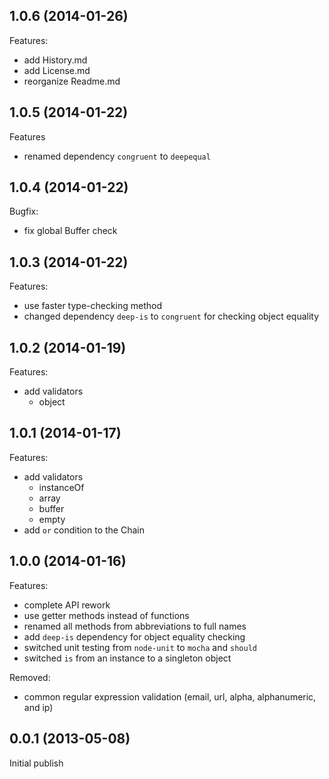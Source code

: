 ## 1.0.6 (2014-01-26)

Features:

  - add History.md
  - add License.md
  - reorganize Readme.md

## 1.0.5 (2014-01-22)

Features

  - renamed dependency `congruent` to `deepequal`

## 1.0.4 (2014-01-22)

Bugfix:

  - fix global Buffer check

## 1.0.3 (2014-01-22)

Features:

  - use faster type-checking method
  - changed dependency `deep-is` to `congruent` for checking object equality

## 1.0.2 (2014-01-19)

Features:

  - add validators
    - object

## 1.0.1 (2014-01-17)

Features:

  - add validators
    - instanceOf
    - array
    - buffer
    - empty
  - add `or` condition to the Chain

## 1.0.0 (2014-01-16)

Features:

  - complete API rework
  - use getter methods instead of functions
  - renamed all methods from abbreviations to full names
  - add `deep-is` dependency for object equality checking
  - switched unit testing from `node-unit` to `mocha` and `should`
  - switched `is` from an instance to a singleton object
  
Removed:

  - common regular expression validation (email, url, alpha, alphanumeric, and ip)

## 0.0.1 (2013-05-08)

Initial publish